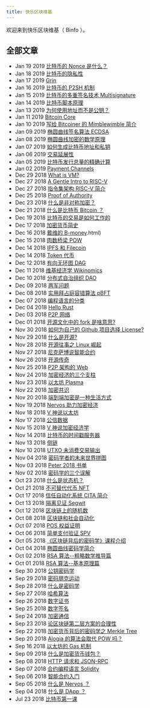 ```yaml
---
title: 快乐区块维基
---
```


欢迎来到快乐区块维基（ Binfo ）。

## 全部文章

- Jan 19 2019 [比特币的 Nonce 是什么？](nonce.html)
- Jan 18 2019 [比特币的隐私性](bitcoin-privacy.html)
- Jan 17 2019 [Grin](grin.html)
- Jan 16 2019 [比特币的 P2SH 机制](p2sh.html)
- Jan 15 2019 [比特币的多重签名技术 Multisignature](multi-sig.html)
- Jan 14 2019 [比特币脚本原理](bitcoin-scripts.html)
- Jan 13 2019 [为何使用地址而不是公钥？](address.html)
- Jan 11 2019 [Bitcoin Core](bitcoin-core.html)
- Jan 10 2019 [写给 Bitcoiner 的 Mimblewimble 简介](mimblewimble.html)
- Jan 09 2019 [椭圆曲线签名算法 ECDSA](ecdsa.html)
- Jan 08 2019 [椭圆曲线加密的数学原理](ecdsa-math.html)
- Jan 07 2019 [如何生成比特币地址和私钥](gen-address-private-key.html)
- Jan 06 2019 [交易延展性](transaction-malleability.html)
- Jan 05 2019 [比特币发行总量的精确计算](supply.html)
- Jan 02 2019 [Payment Channels](payment-channels.html)
- Dec 29 2018 [What is VM?](what-is-vm.html)
- Dec 27 2018 [A Gentle Intro to RISC-V](en-intro-risc-v.html)
- Dec 27 2018 [指令集架构 RISC-V 简介](zh-intro-risc-v.html)
- Dec 25 2018 [Proof of Authority](proof-of-authority.html)
- Dec 23 2018 [什么是非对称加密？](rsa.html)
- Dec 21 2018 [什么是比特币 Bitcoin ？](what-is-btc.html)
- Dec 19 2018 [比特币的交易是如何工作的](btc-transaction)
- Dec 17 2018 [加密货币简史](history-of-cryptocurrency.html)
- Dec 16 2018 [戴维的 B-money](b-money).html)
- Dec 15 2018 [肉数桥梁 POW](pow.html)
- Dec 14 2018 [IPFS 和 Filecoin](ipfs-filecoin.html)
- Dec 14 2018 [Token 代币](token.html)
- Dec 12 2018 [有向无环图 DAG ](dag.html)
- Dec 11 2018 [维基经济学 Wikinomics](wikinomics.html)
- Dec 10 2018 [分布式自治组织 DAO](dao.html)
- Dec 09 2018 [两军问题](two-army-problem.html)
- Dec 08 2018 [实用拜占庭容错算法 pBFT](pbft.html)
- Dec 07 2018 [编程语言的分类](programming-languages.html)
- Dec 04 2018 [Hello Rust](hello-rust.html)
- Dec 03 2018 [P2P 网络](p2p)
- Dec 01 2018 [开源文化中的 fork 是啥意思?](open-source-fork.html)
- Nov 30 2018 [如何为自己的 Github 项目选择 License?](license.html)
- Nov 29 2018 [什么是开源?](what-is-open-source.html)
- Nov 28 2018 [开源往事之 Linux 崛起](rise-of-linux.html)
- Nov 27 2018 [尼克萨博说智能合约](smart-contract.html)
- Nov 26 2018 [开源传奇](legend-open-source.html)
- Nov 25 2018 [P2P 架构的 Web](p2p-web.html)
- Nov 24 2018 [加密经济的三个支柱](312.html)
- Nov 23 2018 [以太坊 Plasma](311.html)
- Nov 22 2018 [加密共识](310.html)
- Nov 20 2018 [端到端加密是一种生活方式](309.html)
- Nov 19 2018 [Nervos 助力加密经济](308.html)
- Nov 18 2018 [V 神说以太坊](307.html)
- Nov 17 2018 [公信数据](306.html)
- Nov 15 2018 [V 神说加密经济学](305.html)
- Nov 14 2018 [比特币的时间戳服务器](timestamp)
- Nov 13 2018 [侧链](303.html)
- Nov 10 2018 [UTXO 未消费交易输出](299.html)
- Nov 04 2018 [密码学者的未来世界拼图](292.html)
- Nov 03 2018 [Peter 2018 书单](291.html)
- Nov 02 2018 [密码学的三个误解](290.html)
- Oct 23 2018 [什么是状态机？](282.html)
- Oct 21 2018 [不可替代代币 NFT](281.html)
- Oct 17 2018 [信任自动化系统 CITA 简介](280.html)
- Oct 13 2018 [隔离见证 Segwit](279.html)
- Oct 12 2018 [区块链上的随机数](278.html)
- Oct 08 2018 [区块链和社会自动化](276.html)
- Oct 07 2018 [POS 权益证明](275.html)
- Oct 06 2018 [简单支付验证 SPV](spv.html)
- Oct 05 2018 [《区块链背后的密码学》课程介绍](273.html)
- Oct 04 2018 [椭圆曲线密码学简介](272.html)
- Oct 02 2018 [RSA 算法--粗略数学推导篇](271.html)
- Oct 01 2018 [RSA 算法--基本原理篇](270.html)
- Sep 30 2018 [公钥密码学](269.html)
- Sep 29 2018 [密码朋克运动](268.html)
- Sep 28 2018 [什么是密码学](267.html)
- Sep 27 2018 [哈希算法](hash.html)
- Sep 26 2018 [数字证书](265.html)
- Sep 25 2018 [数字签名](264.html)
- Sep 24 2018 [加密通信](263.html)
- Sep 23 2018 [论区块链第二层方案的合理性](262.html)
- Sep 22 2018 [加密货币背后的密码学之 Merkle Tree](merkle.html)
- Sep 20 2018 [Alogia 的算法会取代 POW 吗？](259.html)
- Sep 16 2018 [以太坊的 Gas 机制](255.html)
- Sep 09 2018 [什么是加密货币钱包？](249.html)
- Sep 08 2018 [HTTP 请求和 JSON-RPC](248.html)
- Sep 07 2018 [合约编程语言 Solidity](247.html)
- Sep 06 2018 [智能合约入门](246.html)
- Sep 05 2018 [什么是 Nervos ？](245.html)
- Sep 04 2018 [什么是 DApp ？](244.html)
- Jul 23 2018 [比特币第一课](243.html)

